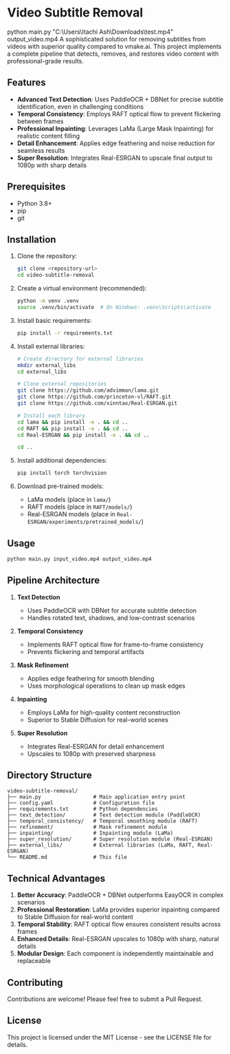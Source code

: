 # Video Subtitle Removal
python main.py "C:\Users\Itachi Ash\Downloads\test.mp4" output_video.mp4
A sophisticated solution for removing subtitles from videos with superior quality compared to vmake.ai. This project implements a complete pipeline that detects, removes, and restores video content with professional-grade results.

## Features

- **Advanced Text Detection**: Uses PaddleOCR + DBNet for precise subtitle identification, even in challenging conditions
- **Temporal Consistency**: Employs RAFT optical flow to prevent flickering between frames
- **Professional Inpainting**: Leverages LaMa (Large Mask Inpainting) for realistic content filling
- **Detail Enhancement**: Applies edge feathering and noise reduction for seamless results
- **Super Resolution**: Integrates Real-ESRGAN to upscale final output to 1080p with sharp details

## Prerequisites

- Python 3.8+
- pip
- git

## Installation

1. Clone the repository:
   ```bash
   git clone <repository-url>
   cd video-subtitle-removal
   ```

2. Create a virtual environment (recommended):
   ```bash
   python -m venv .venv
   source .venv/bin/activate  # On Windows: .venv\Scripts\activate
   ```

3. Install basic requirements:
   ```bash
   pip install -r requirements.txt
   ```

4. Install external libraries:
   ```bash
   # Create directory for external libraries
   mkdir external_libs
   cd external_libs
   
   # Clone external repositories
   git clone https://github.com/advimman/lama.git
   git clone https://github.com/princeton-vl/RAFT.git
   git clone https://github.com/xinntao/Real-ESRGAN.git
   
   # Install each library
   cd lama && pip install -e . && cd ..
   cd RAFT && pip install -e . && cd ..
   cd Real-ESRGAN && pip install -e . && cd ..
   
   cd ..
   ```

5. Install additional dependencies:
   ```bash
   pip install torch torchvision
   ```

6. Download pre-trained models:
   - LaMa models (place in `lama/`)
   - RAFT models (place in `RAFT/models/`)
   - Real-ESRGAN models (place in `Real-ESRGAN/experiments/pretrained_models/`)

## Usage

```bash
python main.py input_video.mp4 output_video.mp4
```

## Pipeline Architecture

1. **Text Detection**
   - Uses PaddleOCR with DBNet for accurate subtitle detection
   - Handles rotated text, shadows, and low-contrast scenarios

2. **Temporal Consistency**
   - Implements RAFT optical flow for frame-to-frame consistency
   - Prevents flickering and temporal artifacts

3. **Mask Refinement**
   - Applies edge feathering for smooth blending
   - Uses morphological operations to clean up mask edges

4. **Inpainting**
   - Employs LaMa for high-quality content reconstruction
   - Superior to Stable Diffusion for real-world scenes

5. **Super Resolution**
   - Integrates Real-ESRGAN for detail enhancement
   - Upscales to 1080p with preserved sharpness

## Directory Structure

```
video-subtitle-removal/
├── main.py                 # Main application entry point
├── config.yaml             # Configuration file
├── requirements.txt        # Python dependencies
├── text_detection/         # Text detection module (PaddleOCR)
├── temporal_consistency/   # Temporal smoothing module (RAFT)
├── refinement/             # Mask refinement module
├── inpainting/             # Inpainting module (LaMa)
├── super_resolution/       # Super resolution module (Real-ESRGAN)
├── external_libs/          # External libraries (LaMa, RAFT, Real-ESRGAN)
└── README.md               # This file
```

## Technical Advantages

1. **Better Accuracy**: PaddleOCR + DBNet outperforms EasyOCR in complex scenarios
2. **Professional Restoration**: LaMa provides superior inpainting compared to Stable Diffusion for real-world content
3. **Temporal Stability**: RAFT optical flow ensures consistent results across frames
4. **Enhanced Details**: Real-ESRGAN upscales to 1080p with sharp, natural details
5. **Modular Design**: Each component is independently maintainable and replaceable

## Contributing

Contributions are welcome! Please feel free to submit a Pull Request.

## License

This project is licensed under the MIT License - see the LICENSE file for details.
